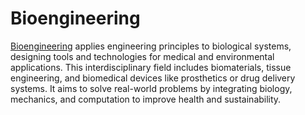 # **Bioengineering**  

[Bioengineering](https://www.biorxiv.org/collection/bioengineering) applies engineering principles to biological systems, designing tools and technologies for medical and environmental applications. This interdisciplinary field includes biomaterials, tissue engineering, and biomedical devices like prosthetics or drug delivery systems. It aims to solve real-world problems by integrating biology, mechanics, and computation to improve health and sustainability.
